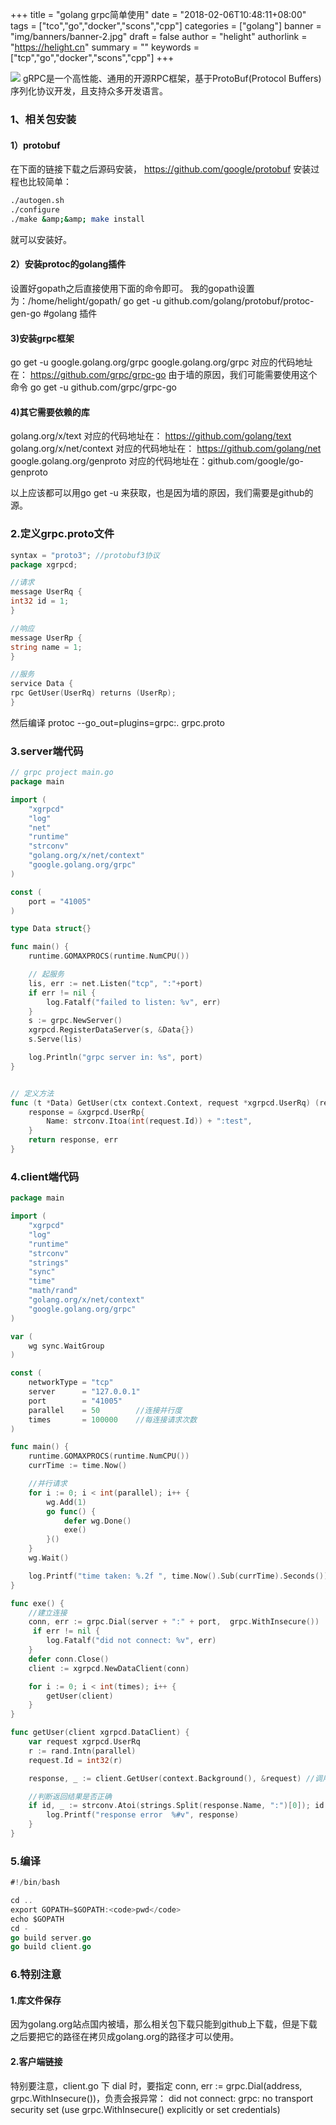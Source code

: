 +++
title = "golang grpc简单使用"
date = "2018-02-06T10:48:11+08:00"
tags = ["tco","go","docker","scons","cpp"]
categories = ["golang"]
banner = "img/banners/banner-2.jpg"
draft = false
author = "helight"
authorlink = "https://helight.cn"
summary = ""
keywords = ["tcp","go","docker","scons","cpp"]
+++

![](../../imgs/2018/03/timg-1.jpg)
gRPC是一个高性能、通用的开源RPC框架，基于ProtoBuf(Protocol Buffers)序列化协议开发，且支持众多开发语言。
### 1、相关包安装
#### 1）protobuf
在下面的链接下载之后源码安装，
https://github.com/google/protobuf
安装过程也比较简单：
<!--more-->
```sh
./autogen.sh
./configure
./make &amp;&amp; make install
```

就可以安装好。
#### 2）安装protoc的golang插件
设置好gopath之后直接使用下面的命令即可。
我的gopath设置为：/home/helight/gopath/
go get -u github.com/golang/protobuf/protoc-gen-go #golang 插件
#### 3)安装grpc框架
go get -u google.golang.org/grpc
google.golang.org/grpc 对应的代码地址在： https://github.com/grpc/grpc-go
由于墙的原因，我们可能需要使用这个命令
go get -u github.com/grpc/grpc-go
#### 4)其它需要依赖的库
golang.org/x/text 对应的代码地址在： https://github.com/golang/text
golang.org/x/net/context 对应的代码地址在： https://github.com/golang/net
google.golang.org/genproto 对应的代码地址在：github.com/google/go-genproto

以上应该都可以用go get -u 来获取，也是因为墙的原因，我们需要是github的源。
### 2.定义grpc.proto文件
```go
syntax = "proto3"; //protobuf3协议
package xgrpcd;

//请求
message UserRq {
int32 id = 1;
}

//响应
message UserRp {
string name = 1;
}

//服务
service Data {
rpc GetUser(UserRq) returns (UserRp);
}
```

然后编译
protoc --go_out=plugins=grpc:. grpc.proto

### 3.server端代码
```go
// grpc project main.go
package main

import (
    "xgrpcd"
    "log"
    "net"
    "runtime"
    "strconv"
    "golang.org/x/net/context"
    "google.golang.org/grpc"
)

const (
    port = "41005"
)

type Data struct{}

func main() {
    runtime.GOMAXPROCS(runtime.NumCPU())    

    // 起服务
    lis, err := net.Listen("tcp", ":"+port) 
    if err != nil {
        log.Fatalf("failed to listen: %v", err)
    }
    s := grpc.NewServer()   
    xgrpcd.RegisterDataServer(s, &Data{})
    s.Serve(lis)

    log.Println("grpc server in: %s", port)
}


// 定义方法
func (t *Data) GetUser(ctx context.Context, request *xgrpcd.UserRq) (response *xgrpcd.UserRp, err error) {
    response = &xgrpcd.UserRp{
        Name: strconv.Itoa(int(request.Id)) + ":test",
    }
    return response, err
}
```

### 4.client端代码

```go
package main

import (
    "xgrpcd"
    "log"
    "runtime"
    "strconv"
    "strings"
    "sync"
    "time"
    "math/rand"
    "golang.org/x/net/context"
    "google.golang.org/grpc"
)

var (
    wg sync.WaitGroup   
)

const (
    networkType = "tcp"
    server      = "127.0.0.1"
    port        = "41005"
    parallel    = 50        //连接并行度
    times       = 100000    //每连接请求次数
)

func main() {
    runtime.GOMAXPROCS(runtime.NumCPU())
    currTime := time.Now()

    //并行请求
    for i := 0; i < int(parallel); i++ {
        wg.Add(1)
        go func() {
            defer wg.Done()
            exe()
        }()
    }
    wg.Wait()

    log.Printf("time taken: %.2f ", time.Now().Sub(currTime).Seconds())
}

func exe() {
    //建立连接
    conn, err := grpc.Dial(server + ":" + port,  grpc.WithInsecure())
	 if err != nil {
        log.Fatalf("did not connect: %v", err)
    }
    defer conn.Close()
    client := xgrpcd.NewDataClient(conn)

    for i := 0; i < int(times); i++ {
        getUser(client)
    }
}

func getUser(client xgrpcd.DataClient) {
    var request xgrpcd.UserRq
    r := rand.Intn(parallel)
    request.Id = int32(r)

    response, _ := client.GetUser(context.Background(), &request) //调用远程方法

    //判断返回结果是否正确
    if id, _ := strconv.Atoi(strings.Split(response.Name, ":")[0]); id != r {
        log.Printf("response error  %#v", response)
    }
}
```

### 5.编译
```go
#!/bin/bash

cd ..
export GOPATH=$GOPATH:<code>pwd</code>
echo $GOPATH
cd -
go build server.go
go build client.go
```
### 6.特别注意
#### 1.库文件保存
 因为golang.org站点国内被墙，那么相关包下载只能到github上下载，但是下载之后要把它的路径在拷贝成golang.org的路径才可以使用。
 
#### 2.客户端链接
 特别要注意，client.go 下 dial 时，要指定 conn, err := grpc.Dial(address, grpc.WithInsecure())，负责会报异常：
did not connect: grpc: no transport security set (use grpc.WithInsecure() explicitly or set credentials)
 